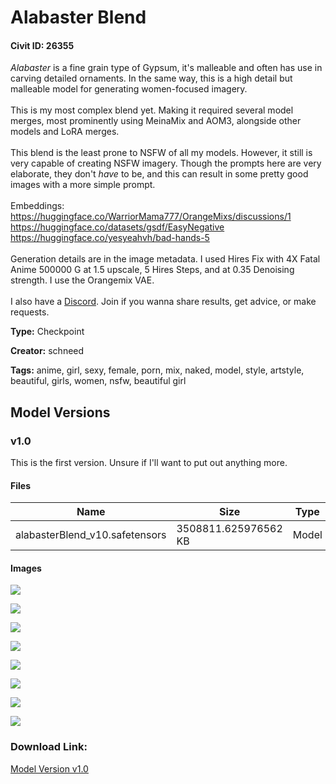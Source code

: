 # Alabaster Blend

#### Civit ID: 26355

<p><em>Alabaster </em>is a fine grain type of Gypsum, it's malleable and often has use in carving detailed ornaments. In the same way, this is a high detail but malleable model for generating women-focused imagery.<br /><br />This is my most complex blend yet. Making it required several model merges, most prominently using MeinaMix and AOM3, alongside other models and LoRA merges.<br /><br />This blend is the least prone to NSFW of all my models. However, it still is very capable of creating NSFW imagery. Though the prompts here are very elaborate, they don't <em>have </em>to be, and this can result in some pretty good images with a more simple prompt.<br /><br />Embeddings:<br /><a target="_blank" rel="ugc" href="https://huggingface.co/WarriorMama777/OrangeMixs/discussions/1">https://huggingface.co/WarriorMama777/OrangeMixs/discussions/1</a><br /><a target="_blank" rel="ugc" href="https://huggingface.co/datasets/gsdf/EasyNegative">https://huggingface.co/datasets/gsdf/EasyNegative</a><br /><a target="_blank" rel="ugc" href="https://huggingface.co/yesyeahvh/bad-hands-5">https://huggingface.co/yesyeahvh/bad-hands-5</a><br /><br />Generation details are in the image metadata. I used Hires Fix with 4X Fatal Anime 500000 G at 1.5 upscale, 5 Hires Steps, and at 0.35 Denoising strength. I use the Orangemix VAE.<br /><br />I also have a <a target="_blank" rel="ugc" href="https://discord.gg/g9xv69mAeB">Discord</a>. Join if you wanna share results, get advice, or make requests.</p>

**Type:** Checkpoint

**Creator:** schneed

**Tags:** anime, girl, sexy, female, porn, mix, naked, model, style, artstyle, beautiful, girls, women, nsfw, beautiful girl

## Model Versions

### v1.0

<p>This is the first version. Unsure if I'll want to put out anything more.</p>

#### Files

| Name | Size | Type | Format | Download Url | AutoV1 | AutoV2 | SHA256 | CRC32 | BLAKE3 |
| --- | --- | --- | --- | --- | --- | --- | --- | --- | --- |
| alabasterBlend_v10.safetensors | 3508811.625976562 KB | Model | SafeTensor | https://civitai.com/api/download/models/31556 | 508104FF | 2E2D447A1F | 2E2D447A1F72AC3F70B909DF4D8DDEDA59FC2925B67DB81C663FB7B7953CE416 | C70EEBAA | 379F2C6DD0EE8B2990C2CFBFCBAA1BE6995E02C0556D7A4AA951DB05F05A7801 |

#### Images

<p><img src="https://image.civitai.com/xG1nkqKTMzGDvpLrqFT7WA/8e94a1b4-4d64-4c02-9df0-ad7671043d00/width=450/359258.jpeg" /></p>

<p><img src="https://image.civitai.com/xG1nkqKTMzGDvpLrqFT7WA/11ee1bd6-f24e-40d8-37f8-a782a2169100/width=450/359265.jpeg" /></p>

<p><img src="https://image.civitai.com/xG1nkqKTMzGDvpLrqFT7WA/3d38317b-52d0-43cd-5e8c-844617aa0e00/width=450/359264.jpeg" /></p>

<p><img src="https://image.civitai.com/xG1nkqKTMzGDvpLrqFT7WA/8ac8d4b5-59f4-4b69-c55b-073c030b3c00/width=450/359263.jpeg" /></p>

<p><img src="https://image.civitai.com/xG1nkqKTMzGDvpLrqFT7WA/e471ff92-487f-44ef-1526-2e57b408f800/width=450/359262.jpeg" /></p>

<p><img src="https://image.civitai.com/xG1nkqKTMzGDvpLrqFT7WA/d821de60-02ca-4923-f66e-80677d6a2700/width=450/359261.jpeg" /></p>

<p><img src="https://image.civitai.com/xG1nkqKTMzGDvpLrqFT7WA/47c56135-961e-4253-798e-8873c0a3c300/width=450/359260.jpeg" /></p>

<p><img src="https://image.civitai.com/xG1nkqKTMzGDvpLrqFT7WA/ec95d695-2a63-4301-f830-ec3ee3358a00/width=450/359259.jpeg" /></p>

### Download Link:

[Model Version v1.0](https://civitai.com/api/download/models/31556)

